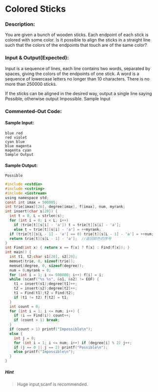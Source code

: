 # Colored Sticks
### Description:
You are given a bunch of wooden sticks. Each endpoint of each stick is colored with some color. Is it possible to align the sticks in a straight line such that the colors of the endpoints that touch are of the same color?

### Input & Output(Expected):
Input is a sequence of lines, each line contains two words, separated by spaces, giving the colors of the endpoints of one stick. A word is a sequence of lowercase letters no longer than 10 characters. There is no more than 250000 sticks.

If the sticks can be aligned in the desired way, output a single line saying Possible, otherwise output Impossible.
Sample Input
### Commented-Out Code:

#### Sample Input:
```
blue red
red violet
cyan blue
blue magenta
magenta cyan
Sample Output
```
#### Sample Output:
```
Possible
```

```c
#include <cstdio>
#include <cstring>
#include <iostream>
using namespace std;
const int imax = 500005;
int trie[imax][26], degree[imax], f[imax], num, myrank;
int insert(char s[20]) {
  int t = 0, L = strlen(s);
  for (int i = 0; i < L; i++)
    if (trie[t][s[i] - 'a']) t = trie[t][s[i] - 'a'];
    else t = trie[t][s[i] - 'a'] = ++myrank;
  if (trie[t][s[L - 1] - 'a'] == 0) trie[t][s[L - 1] - 'a'] = ++num;
  return trie[t][s[L - 1] - 'a'];  //返回颜色的序号
}
int Find(int x) { return x == f[x] ? f[x] : Find(f[x]); }
int main() {
  int t1, t2;char s1[20], s2[20];
  memset(trie, 0, sizeof(trie));
  memset(degree, 0, sizeof(degree));
  num = 0;myrank = 0;
  for (int i = 1; i <= 500000; i++) f[i] = i;
  while (scanf("%s %s", &s1, &s2) != EOF) {
    t1 = insert(s1);degree[t1]++;
    t2 = insert(s2);degree[t2]++;
    t1 = Find(t1);t2 = Find(t2);
    if (t1 != t2) f[t2] = t1;
  }
  int count = 0;
  for (int i = 1; i <= num; i++) {
    if (i == Find(i)) count++;
    if (count > 1) break;
  }
  if (count > 1) printf("Impossible\n");
  else {
    int j = 0;
    for (int i = 1; i <= num; i++) if (degree[i] % 2) j++;
    if (j == 0 || j == 2) printf("Possible\n");
    else printf("Impossible\n");
  }
}
```

##### Hint
>Huge input,scanf is recommended.